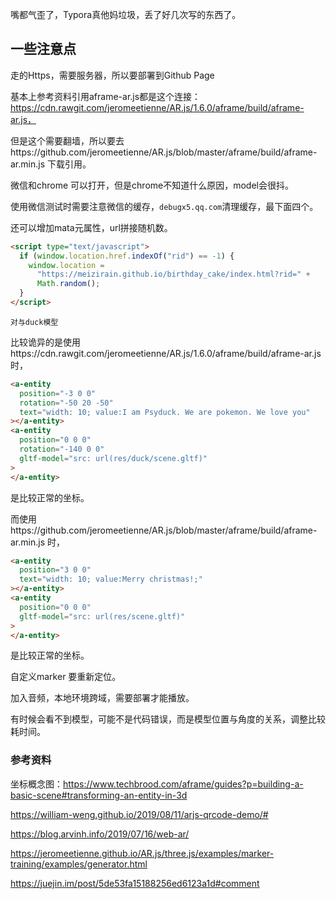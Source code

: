 嘴都气歪了，Typora真他妈垃圾，丢了好几次写的东西了。



## 一些注意点

走的Https，需要服务器，所以要部署到Github Page



基本上参考资料引用aframe-ar.js都是这个连接：https://cdn.rawgit.com/jeromeetienne/AR.js/1.6.0/aframe/build/aframe-ar.js，

但是这个需要翻墙，所以要去https://github.com/jeromeetienne/AR.js/blob/master/aframe/build/aframe-ar.min.js 下载引用。



微信和chrome 可以打开，但是chrome不知道什么原因，model会很抖。

使用微信测试时需要注意微信的缓存，`debugx5.qq.com`清理缓存，最下面四个。

还可以增加mata元属性，url拼接随机数。

```html
<script type="text/javascript">
  if (window.location.href.indexOf("rid") == -1) {
    window.location =
      "https://meizirain.github.io/birthday_cake/index.html?rid=" +
      Math.random();
  }
</script>
```



`对与duck模型`

比较诡异的是使用https://cdn.rawgit.com/jeromeetienne/AR.js/1.6.0/aframe/build/aframe-ar.js 时，

```html
<a-entity
  position="-3 0 0"
  rotation="-50 20 -50"
  text="width: 10; value:I am Psyduck. We are pokemon. We love you"
></a-entity>
<a-entity
  position="0 0 0"
  rotation="-140 0 0"
  gltf-model="src: url(res/duck/scene.gltf)"
>
</a-entity>
```

是比较正常的坐标。



而使用https://github.com/jeromeetienne/AR.js/blob/master/aframe/build/aframe-ar.min.js 时，

```html
<a-entity         
  position="3 0 0"
  text="width: 10; value:Merry christmas!;"
></a-entity>
<a-entity
  position="0 0 0"
  gltf-model="src: url(res/scene.gltf)"
>
</a-entity>
```

是比较正常的坐标。



自定义marker 要重新定位。



加入音频，本地环境跨域，需要部署才能播放。



有时候会看不到模型，可能不是代码错误，而是模型位置与角度的关系，调整比较耗时间。

### 参考资料



坐标概念图：https://www.techbrood.com/aframe/guides?p=building-a-basic-scene#transforming-an-entity-in-3d

https://william-weng.github.io/2019/08/11/arjs-qrcode-demo/#

https://blog.arvinh.info/2019/07/16/web-ar/

https://jeromeetienne.github.io/AR.js/three.js/examples/marker-training/examples/generator.html

https://juejin.im/post/5de53fa15188256ed6123a1d#comment

